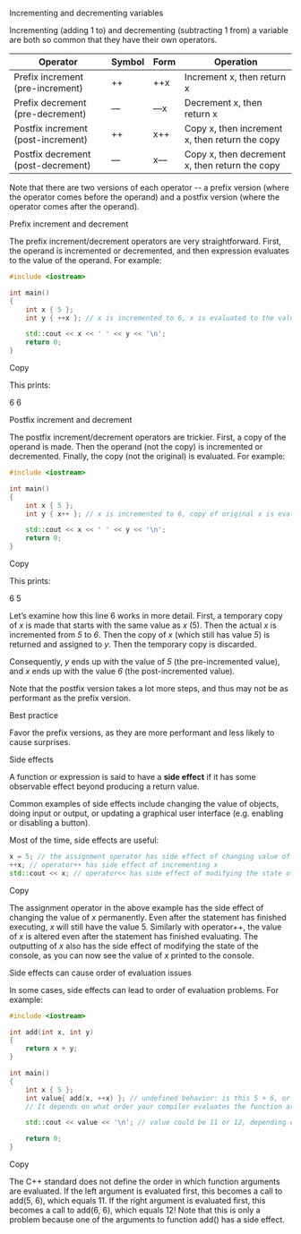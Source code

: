 

Incrementing and decrementing variables

Incrementing (adding 1 to) and decrementing (subtracting 1 from) a variable are both so common that they have their own operators.

|Operator|Symbol|Form|Operation|
|---|---|---|---|
|Prefix increment (pre-increment)|++|++x|Increment x, then return x|
|Prefix decrement (pre-decrement)|––|––x|Decrement x, then return x|
|Postfix increment (post-increment)|++|x++|Copy x, then increment x, then return the copy|
|Postfix decrement (post-decrement)|––|x––|Copy x, then decrement x, then return the copy|

Note that there are two versions of each operator -- a prefix version (where the operator comes before the operand) and a postfix version (where the operator comes after the operand).



Prefix increment and decrement

The prefix increment/decrement operators are very straightforward. First, the operand is incremented or decremented, and then expression evaluates to the value of the operand. For example:

```cpp
#include <iostream>

int main()
{
    int x { 5 };
    int y { ++x }; // x is incremented to 6, x is evaluated to the value 6, and 6 is assigned to y

    std::cout << x << ' ' << y << '\n';
    return 0;
}
```

Copy

This prints:

6 6



Postfix increment and decrement

The postfix increment/decrement operators are trickier. First, a copy of the operand is made. Then the operand (not the copy) is incremented or decremented. Finally, the copy (not the original) is evaluated. For example:

```cpp
#include <iostream>

int main()
{
    int x { 5 };
    int y { x++ }; // x is incremented to 6, copy of original x is evaluated to the value 5, and 5 is assigned to y

    std::cout << x << ' ' << y << '\n';
    return 0;
}
```

Copy

This prints:

6 5

Let’s examine how this line 6 works in more detail. First, a temporary copy of _x_ is made that starts with the same value as _x_ (5). Then the actual _x_ is incremented from _5_ to _6_. Then the copy of _x_ (which still has value _5_) is returned and assigned to _y_. Then the temporary copy is discarded.

Consequently, _y_ ends up with the value of _5_ (the pre-incremented value), and _x_ ends up with the value _6_ (the post-incremented value).

Note that the postfix version takes a lot more steps, and thus may not be as performant as the prefix version.


Best practice

Favor the prefix versions, as they are more performant and less likely to cause surprises.


Side effects

A function or expression is said to have a **side effect** if it has some observable effect beyond producing a return value.

Common examples of side effects include changing the value of objects, doing input or output, or updating a graphical user interface (e.g. enabling or disabling a button).

Most of the time, side effects are useful:

```cpp
x = 5; // the assignment operator has side effect of changing value of x
++x; // operator++ has side effect of incrementing x
std::cout << x; // operator<< has side effect of modifying the state of the console
```

Copy

The assignment operator in the above example has the side effect of changing the value of _x_ permanently. Even after the statement has finished executing, _x_ will still have the value 5. Similarly with operator++, the value of _x_ is altered even after the statement has finished evaluating. The outputting of _x_ also has the side effect of modifying the state of the console, as you can now see the value of _x_ printed to the console.


Side effects can cause order of evaluation issues

In some cases, side effects can lead to order of evaluation problems. For example:

```cpp
#include <iostream>

int add(int x, int y)
{
    return x + y;
}

int main()
{
    int x { 5 };
    int value{ add(x, ++x) }; // undefined behavior: is this 5 + 6, or 6 + 6?
    // It depends on what order your compiler evaluates the function arguments in

    std::cout << value << '\n'; // value could be 11 or 12, depending on how the above line evaluates!

    return 0;
}
```

Copy

The C++ standard does not define the order in which function arguments are evaluated. If the left argument is evaluated first, this becomes a call to add(5, 6), which equals 11. If the right argument is evaluated first, this becomes a call to add(6, 6), which equals 12! Note that this is only a problem because one of the arguments to function add() has a side effect.



